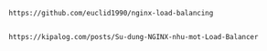     
    https://github.com/euclid1990/nginx-load-balancing


    https://kipalog.com/posts/Su-dung-NGINX-nhu-mot-Load-Balancer

